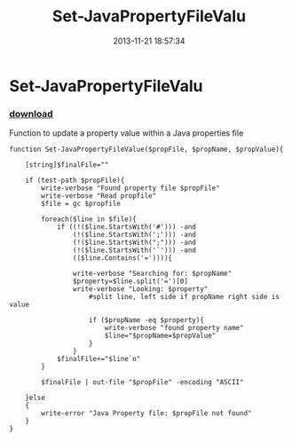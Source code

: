 ﻿---
pid:            4629
poster:         Michael Craig
title:          Set-JavaPropertyFileValu
date:           2013-11-21 18:57:34
format:         posh
parent:         0
parent:         0

---

# Set-JavaPropertyFileValu

### [download](4629.ps1)

Function to update a property value within a Java properties file

```posh
function Set-JavaPropertyFileValue($propFile, $propName, $propValue){

	[string]$finalFile=""
	
	if (test-path $propFile){
		write-verbose "Found property file $propFile"
		write-verbose "Read propfile"
		$file = gc $propfile
		
		foreach($line in $file){
			if ((!($line.StartsWith('#'))) -and
				(!($line.StartsWith(';'))) -and
				(!($line.StartsWith(";"))) -and
				(!($line.StartsWith('`'))) -and
				(($line.Contains('=')))){
				
				write-verbose "Searching for: $propName"
				$property=$line.split('=')[0]
				write-verbose "Looking: $property" 
					#split line, left side if propName right side is value
					
					if ($propName -eq $property){
						write-verbose "found property name"
						$line="$propName=$propValue"
					}
				}
			$finalFile+="$line`n"
		}
		
		$finalFile | out-file "$propFile" -encoding "ASCII"
		
	}else
	{
		write-error "Java Property file: $propFile not found"
	}
}
```
